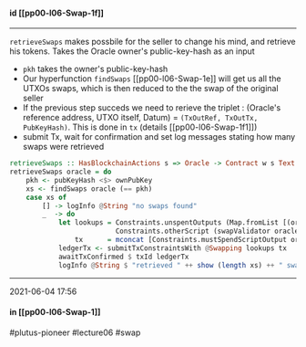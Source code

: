 #### id [[pp00-l06-Swap-1f]]
---
`retrieveSwaps` makes possbile for the seller to change his mind, and retrieve his tokens. Takes the Oracle owner's public-key-hash as an input
-   `pkh` takes the owner's public-key-hash
-   Our hyperfunction `findSwaps`  [[pp00-l06-Swap-1e]] will get us all the UTXOs swaps, which is then reduced to the the swap of the original seller
-   If the previous step succeds we need to rerieve the triplet : (Oracle's reference address, UTXO itself, Datum) = `(TxOutRef, TxOutTx, PubKeyHash)`. This is done in `tx` (details [[pp00-l06-Swap-1f1]])
-   submit Tx, wait for confirmation and set log messages stating how many swaps were retrieved


```haskell
retrieveSwaps :: HasBlockchainActions s => Oracle -> Contract w s Text ()
retrieveSwaps oracle = do
    pkh <- pubKeyHash <$> ownPubKey
    xs <- findSwaps oracle (== pkh)
    case xs of
        [] -> logInfo @String "no swaps found"
        _  -> do
            let lookups = Constraints.unspentOutputs (Map.fromList [(oref, o) | (oref, o, _) <- xs]) <>
                          Constraints.otherScript (swapValidator oracle)
                tx      = mconcat [Constraints.mustSpendScriptOutput oref $ Redeemer $ PlutusTx.toData () | (oref, _, _) <- xs]
            ledgerTx <- submitTxConstraintsWith @Swapping lookups tx
            awaitTxConfirmed $ txId ledgerTx
            logInfo @String $ "retrieved " ++ show (length xs) ++ " swap(s)"
```

---
2021-06-04 17:56
#### in [[pp00-l06-Swap-1]]

#plutus-pioneer #lecture06 #swap 